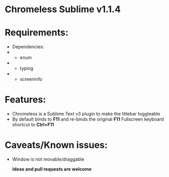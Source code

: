 # Chromeless Sublime v1.1.4


# Requirements:

* Dependencies:
* * enum
* * typing
* * screeninfo

# Features:
* Chromeless is a Sublime Text v3 plugin to make the titlebar toggleable
* By default binds to **F11** and re-binds the original **F11** Fullscreen keyboard shortcut to **Ctrl+F11**

# Caveats/Known issues:
* Window is not movable/draggable


	**Ideas and pull requests are welcome**


